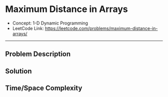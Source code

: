 # Maximum Distance in Arrays

- Concept: 1-D Dynamic Programming
- LeetCode Link: https://leetcode.com/problems/maximum-distance-in-arrays/

---

## Problem Description

## Solution

## Time/Space Complexity

